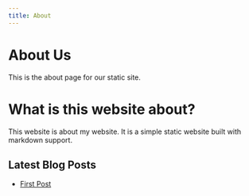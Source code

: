 ```yaml
---
title: About
---
```


# About Us

This is the about page for our static site.

# What is this website about?

This website is about my website. It is a simple static website built with markdown support.

## Latest Blog Posts

- [First Post](first-post.html)